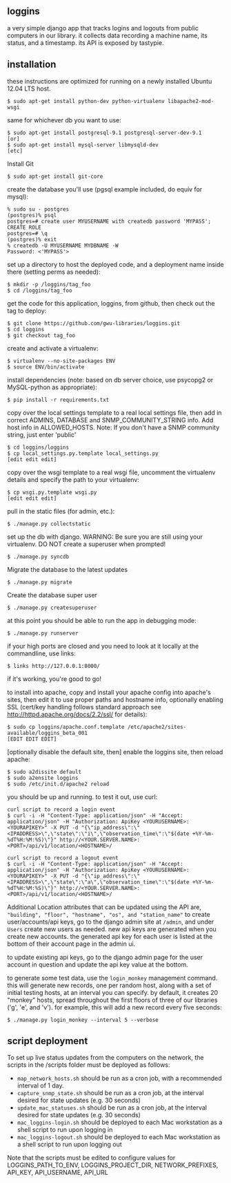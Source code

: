 loggins
-------

a very simple django app that tracks logins and logouts from public
computers in our library.  it collects data recording a machine name,
its status, and a timestamp.  its API is exposed by tastypie.


installation
------------

these instructions are optimized for running on a newly installed
Ubuntu 12.04 LTS host.

```
$ sudo apt-get install python-dev python-virtualenv libapache2-mod-wsgi
```

same for whichever db you want to use:
```
$ sudo apt-get install postgresql-9.1 postgresql-server-dev-9.1
[or]
$ sudo apt-get install mysql-server libmysqld-dev
[etc]
```

Install Git
```
$ sudo apt-get install git-core
```

create the database you'll use (pgsql example included, do equiv
for mysql):
```
% sudo su - postgres
(postgres)% psql
postgres=# create user MYUSERNAME with createdb password 'MYPASS';
CREATE ROLE
postgres=# \q
(postgres)% exit
% createdb -U MYUSERNAME MYDBNAME -W
Password: <'MYPASS'>
```

set up a directory to host the deployed code, and a deployment name
inside there (setting perms as needed):

```
$ mkdir -p /loggins/tag_foo
$ cd /loggins/tag_foo
```

get the code for this application, loggins, from github, then check
out the tag to deploy:

```
$ git clone https://github.com/gwu-libraries/loggins.git
$ cd loggins
$ git checkout tag_foo
```

create and activate a virtualenv:

```
$ virtualenv --no-site-packages ENV
$ source ENV/bin/activate
```

install dependencies (note: based on db server choice, use psycopg2
or MySQL-python as appropriate):

```
$ pip install -r requirements.txt
```

copy over the local settings template to a real local settings file,
then add in correct ADMINS, DATABASE and SNMP_COMMUNITY_STRING info.
Add host info in ALLOWED_HOSTS.
Note: If you don't have a SNMP community string, just enter 'public'
```
$ cd loggins/loggins
$ cp local_settings.py.template local_settings.py
[edit edit edit]
```

copy over the wsgi template to a real wsgi file, uncomment the
virtualenv details and specify the path to your virtualenv:
```
$ cp wsgi.py.template wsgi.py
[edit edit edit]
```

pull in the static files (for admin, etc.):
```
$ ./manage.py collectstatic
```

set up the db with django. WARNING: Be sure you are still using your virtualenv. DO NOT create a superuser when prompted!
```
$ ./manage.py syncdb
```

Migrate the database to the latest updates
```
$ ./manage.py migrate
```

Create the database super user
```
$ ./manage.py createsuperuser
```

at this point you should be able to run the app in debugging mode:
```
$ ./manage.py runserver
```

if your high ports are closed and you need to look at it locally
at the commandline, use links:
```
$ links http://127.0.0.1:8000/
```

if it's working, you're good to go!

to install into apache, copy and install your apache config into 
apache's sites, then edit it to use proper paths and hostname info,
optionally enabling SSL (cert/key handling follows standard approach
see http://httpd.apache.org/docs/2.2/ssl/ for details):
```
$ sudo cp loggins/apache.conf.template /etc/apache2/sites-available/loggins_beta_001
[EDIT EDIT EDIT]
```

[optionally disable the default site, then] enable the loggins site, 
then reload apache:
```
$ sudo a2dissite default
$ sudo a2ensite loggins
$ sudo /etc/init.d/apache2 reload
```

you should be up and running. to test it out, use curl:
```
curl script to record a login event
$ curl -i -H "Content-Type: application/json" -H "Accept: application/json" -H "Authorization: ApiKey <YOURUSERNAME>:<YOURAPIKEY>" -X PUT -d "{\"ip_address\":\"<IPADDRESS>\",\"state\":\"i\",\"observation_time\":\"$(date +%Y-%m-%dT%H:%M:%S)\"}" http://<YOUR.SERVER.NAME>:<PORT>/api/v1/location/<HOSTNAME>/
```
```
curl script to record a logout event
$ curl -i -H "Content-Type: application/json" -H "Accept: application/json" -H "Authorization: ApiKey <YOURUSERNAME>:<YOURAPIKEY>" -X PUT -d "{\"ip_address\":\"<IPADDRESS>\",\"state\":\"a\",\"observation_time\":\"$(date +%Y-%m-%dT%H:%M:%S)\"}" http://<YOUR.SERVER.NAME>:<PORT>/api/v1/location/<HOSTNAME>/
```

Additional Location attributes that can be updated using the API are,
```"building", "floor", "hostname", "os", and "station_name"```
to create user/accounts/api keys, go to the django admin site at 
```/admin```, and under ```Users``` create new users as needed. new
api keys are generated when you create new accounts.  the generated
api key for each user is listed at the bottom of their account page
in the admin ui.

to update existing api keys, go to the django admin page for the user
account in question and update the api key value at the bottom.

to generate some test data, use the ```login_monkey``` management
command.  this will generate new records, one per random host, along
with a set of initial testing hosts, at an interval you can specify.
by default, it creates 20 "monkey" hosts, spread throughout the first
floors of three of our libraries ('g', 'e', and 'v').  for example,
this will add a new record every five seconds:

```
$ ./manage.py login_monkey --interval 5 --verbose
```

script deployment
-----------------

To set up live status updates from the computers on the network,
the scripts in the /scripts folder must be deployed as follows:

- ```map_network_hosts.sh``` should be run as a cron job, with a recommended interval of 1 day.
- ```capture_snmp_state.sh``` should be run as a cron job, at the
interval desired for state updates (e.g. 30 seconds)
- ```update_mac_statuses.sh``` should be run as a cron job, at the
interval desired for state updates (e.g. 30 seconds)
- ```mac_loggins-login.sh``` should be deployed to each Mac workstation
as a shell script to run upon logging in
- ```mac_loggins-logout.sh``` should be deployed to each Mac workstation
as a shell script to run upon logging out

Note that the scripts must be edited to configure values for LOGGINS_PATH_TO_ENV,
LOGGINS_PROJECT_DIR, NETWORK_PREFIXES, API_KEY, API_USERNAME, API_URL


